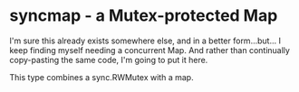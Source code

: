 # syncmap - a Mutex-protected Map

I'm sure this already exists somewhere else, and in a better form...but...
I keep finding myself needing a concurrent Map. And rather than continually
copy-pasting the same code, I'm going to put it here.

This type combines a sync.RWMutex with a map. 
